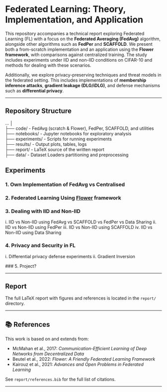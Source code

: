 # Federated Learning: Theory, Implementation, and Application

This repository accompanies a technical report exploring Federated Learning (FL) with a focus on the **Federated Averaging (FedAvg)** algorithm, alongside other algorithms such as **FedPer** and **SCAFFOLD**. We present both a from-scratch implementation and an application using the **Flower framework**, with comparisons against centralized training. The study includes experiments under IID and non-IID conditions on CIFAR-10 and methods for dealing with these scenarios.

Additionally, we explore privacy-preserving techniques and threat models in the federated setting. This includes implementations of **membership inference attacks**, **gradient leakage (DLG/iDLG)**, and defense mechanisms such as **differential privacy**.

---

## Repository Structure

...
│  
├── code/                - FedAvg (scratch & Flower), FedPer, SCAFFOLD, and utilities 
├── notebooks/           - Jupyter notebooks for exploratory analysis  
├── experiments/         - Scripts for running experiments  
├── results/             - Output plots, tables, logs  
├── report/              - LaTeX source of the written report  
├── data/                - Dataset Loaders partitioning and preprocessing  


## Experiments

### 1. Own Implementation of FedAvg vs Centralised

### 2. Federated Learning Using [Flower](https://flower.dev) framework

### 3. Dealing with IID and Non-IID
  i. IID vs Non-IID using FedAvg vs SCAFFOLD vs FedPer vs Data Sharing
  ii. IID vs Non-IID using FedPer
  iii. IID vs Non-IID using SCAFFOLD
  iv. IID vs Non-IID using Data Sharing

### 4. Privacy and Security in FL
  i. Differential privacy defense experiments
  ii. Gradient Inversion

### 5. Project?

---

## Report

The full LaTeX report with figures and references is located in the `report/` directory.

---

## 📚 References

This work is based on and extends from:
- McMahan et al., 2017: *Communication-Efficient Learning of Deep Networks from Decentralized Data*
- Beutel et al., 2022: *Flower: A Friendly Federated Learning Framework*
- Kairouz et al., 2021: *Advances and Open Problems in Federated Learning*

See `report/references.bib` for the full list of citations.

---

